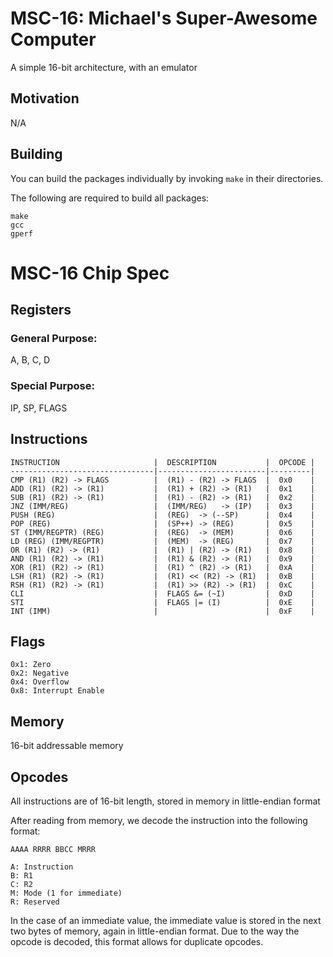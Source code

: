 # MSC-16: Michael's Super-Awesome Computer

A simple 16-bit architecture, with an emulator

## Motivation

N/A

## Building

You can build the packages individually by invoking `make` in their directories.

The following are required to build all packages:

```
make
gcc
gperf
```

# MSC-16 Chip Spec

## Registers

### General Purpose:
A, B, C, D

### Special Purpose:
IP, SP, FLAGS

## Instructions

```
INSTRUCTION                     |  DESCRIPTION           |  OPCODE |
--------------------------------|------------------------|---------|
CMP (R1) (R2) -> FLAGS          |  (R1) - (R2) -> FLAGS  |  0x0    |
ADD (R1) (R2) -> (R1)           |  (R1) + (R2) -> (R1)   |  0x1    |
SUB (R1) (R2) -> (R1)           |  (R1) - (R2) -> (R1)   |  0x2    |
JNZ (IMM/REG)                   |  (IMM/REG)   -> (IP)   |  0x3    |
PUSH (REG)                      |  (REG)  -> (--SP)      |  0x4    |
POP (REG)                       |  (SP++) -> (REG)       |  0x5    |
ST (IMM/REGPTR) (REG)           |  (REG)  -> (MEM)       |  0x6    |
LD (REG) (IMM/REGPTR)           |  (MEM)  -> (REG)       |  0x7    |
OR (R1) (R2) -> (R1)            |  (R1) | (R2) -> (R1)   |  0x8    |
AND (R1) (R2) -> (R1)           |  (R1) & (R2) -> (R1)   |  0x9    |
XOR (R1) (R2) -> (R1)           |  (R1) ^ (R2) -> (R1)   |  0xA    |
LSH (R1) (R2) -> (R1)           |  (R1) << (R2) -> (R1)  |  0xB    |
RSH (R1) (R2) -> (R1)           |  (R1) >> (R2) -> (R1)  |  0xC    |
CLI                             |  FLAGS &= (~I)         |  0xD    |
STI                             |  FLAGS |= (I)          |  0xE    |
INT (IMM)                       |                        |  0xF    |
```

## Flags

```
0x1: Zero
0x2: Negative
0x4: Overflow
0x8: Interrupt Enable
```

## Memory

16-bit addressable memory

## Opcodes

All instructions are of 16-bit length, stored in memory in little-endian format

After reading from memory, we decode the instruction into the following format:

```
AAAA RRRR BBCC MRRR

A: Instruction
B: R1
C: R2
M: Mode (1 for immediate)
R: Reserved
```

In the case of an immediate value, the immediate value is stored in the next
two bytes of memory, again in little-endian format. Due to the way the opcode
is decoded, this format allows for duplicate opcodes.

